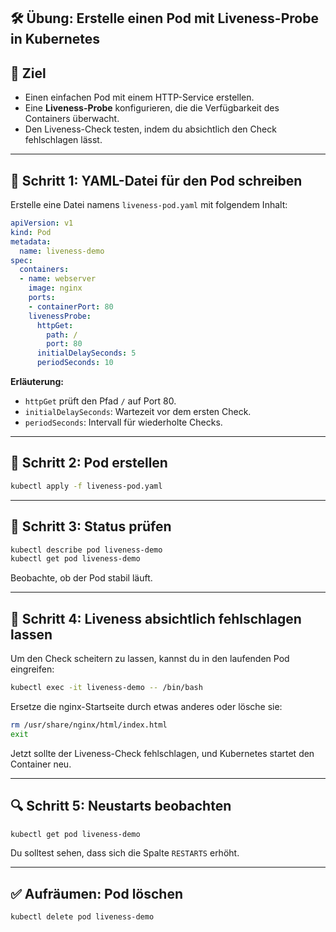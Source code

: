 ## 🛠️ **Übung: Erstelle einen Pod mit Liveness-Probe in Kubernetes**

## 🎯 Ziel

* Einen einfachen Pod mit einem HTTP-Service erstellen.
* Eine **Liveness-Probe** konfigurieren, die die Verfügbarkeit des Containers überwacht.
* Den Liveness-Check testen, indem du absichtlich den Check fehlschlagen lässt.

---

## 🧩 Schritt 1: YAML-Datei für den Pod schreiben

Erstelle eine Datei namens `liveness-pod.yaml` mit folgendem Inhalt:

```yaml
apiVersion: v1
kind: Pod
metadata:
  name: liveness-demo
spec:
  containers:
  - name: webserver
    image: nginx
    ports:
    - containerPort: 80
    livenessProbe:
      httpGet:
        path: /
        port: 80
      initialDelaySeconds: 5
      periodSeconds: 10
```

**Erläuterung:**

* `httpGet` prüft den Pfad `/` auf Port 80.
* `initialDelaySeconds`: Wartezeit vor dem ersten Check.
* `periodSeconds`: Intervall für wiederholte Checks.

---

## 🧩 Schritt 2: Pod erstellen

```bash
kubectl apply -f liveness-pod.yaml
```

---

## 🧩 Schritt 3: Status prüfen

```bash
kubectl describe pod liveness-demo
kubectl get pod liveness-demo
```

Beobachte, ob der Pod stabil läuft.

---

## 🧪 Schritt 4: Liveness absichtlich fehlschlagen lassen

Um den Check scheitern zu lassen, kannst du in den laufenden Pod eingreifen:

```bash
kubectl exec -it liveness-demo -- /bin/bash
```

Ersetze die nginx-Startseite durch etwas anderes oder lösche sie:

```bash
rm /usr/share/nginx/html/index.html
exit
```

Jetzt sollte der Liveness-Check fehlschlagen, und Kubernetes startet den Container neu.

---

## 🔍 Schritt 5: Neustarts beobachten

```bash
kubectl get pod liveness-demo
```

Du solltest sehen, dass sich die Spalte `RESTARTS` erhöht.

---

## ✅ Aufräumen: Pod löschen

```bash
kubectl delete pod liveness-demo
```
